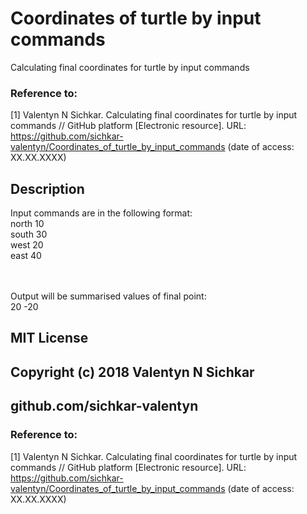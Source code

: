 # Coordinates of turtle by input commands
Calculating final coordinates for turtle by input commands

### Reference to:
[1] Valentyn N Sichkar. Calculating final coordinates for turtle by input commands // GitHub platform [Electronic resource]. URL: https://github.com/sichkar-valentyn/Coordinates_of_turtle_by_input_commands (date of access: XX.XX.XXXX)

## Description
Input commands are in the following format:
<br/>north 10
<br/>south 30
<br/>west 20
<br/>east 40

<br/><br/>Output will be summarised values of final point:
<br/>20 -20

## MIT License
## Copyright (c) 2018 Valentyn N Sichkar
## github.com/sichkar-valentyn
### Reference to:
[1] Valentyn N Sichkar. Calculating final coordinates for turtle by input commands // GitHub platform [Electronic resource]. URL: https://github.com/sichkar-valentyn/Coordinates_of_turtle_by_input_commands (date of access: XX.XX.XXXX)
